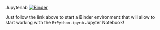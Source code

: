 Jupyterlab [![Binder](https://mybinder.org/badge_logo.svg)](https://mybinder.org/v2/gh/davidfastovich/Python-Jupyter-Tutorial/c3aba8a7a98825e5112bebdf87c0f1cb304d6cf0?urlpath=lab%2Ftree%2FR%2BPython.ipynb)


Just follow the link above to start a Binder environment that will allow to start working with the `R+Python.ipynb` Jupyter Notebook!
